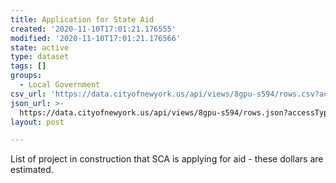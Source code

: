 ```yaml
---
title: Application for State Aid
created: '2020-11-10T17:01:21.176555'
modified: '2020-11-10T17:01:21.176566'
state: active
type: dataset
tags: []
groups:
  - Local Government
csv_url: 'https://data.cityofnewyork.us/api/views/8gpu-s594/rows.csv?accessType=DOWNLOAD'
json_url: >-
  https://data.cityofnewyork.us/api/views/8gpu-s594/rows.json?accessType=DOWNLOAD
layout: post

---
```

List of project in construction that SCA is applying for aid - these dollars are estimated.
